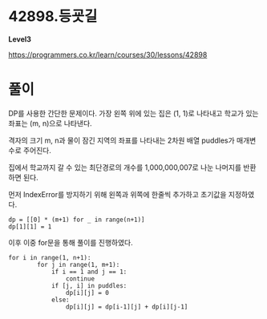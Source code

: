 # 42898.등굣길

**Level3**

https://programmers.co.kr/learn/courses/30/lessons/42898

# 풀이

DP를 사용한 간단한 문제이다. 가장 왼쪽 위에 있는 집은 (1, 1)로 나타내고 학교가 있는 좌표는 (m, n)으로 나타낸다.

격자의 크기 m, n과 물이 잠긴 지역의 좌표를 나타내는 2차원 배열 puddles가 매개변수로 주어진다.

집에서 학교까지 갈 수 있는 최단경로의 개수를 1,000,000,007로 나눈 나머지를 반환하면 된다.

먼저 IndexError를 방지하기 위해 왼쪽과 위쪽에 한줄씩 추가하고 초기값을 지정하였다.

```
dp = [[0] * (m+1) for _ in range(n+1)]
dp[1][1] = 1
```

이후 이중 for문을 통해 풀이를 진행하였다.

```
for i in range(1, n+1):
        for j in range(1, m+1):
            if i == 1 and j == 1:
                continue
            if [j, i] in puddles:
                dp[i][j] = 0
            else:
                dp[i][j] = dp[i-1][j] + dp[i][j-1]
```

